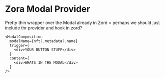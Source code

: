 # Zora Modal Provider

Pretty thin wrapper over the Modal already in Zord = perhaps we should just include thr provider and hook in zord?

```
<ModalComposition
  modalName={nft?.metadata?.name}
  trigger={
    <div>YOUR BUTTON STUFF</div>
  }
  content={
    <div>WHATS IN THE MODAL</div>
  }
/>

```
